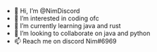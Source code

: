 - 👋 Hi, I’m @NimDiscord
- 👀 I’m interested in coding ofc
- 🌱 I’m currently learning java and rust
- 💞️ I’m looking to collaborate on java and python
- 📫 Reach me on discord Nim#6969

<!---
NimDiscord/NimDiscord is a ✨ special ✨ repository because its `README.md` (this file) appears on your GitHub profile.
You can click the Preview link to take a look at your changes.
--->
